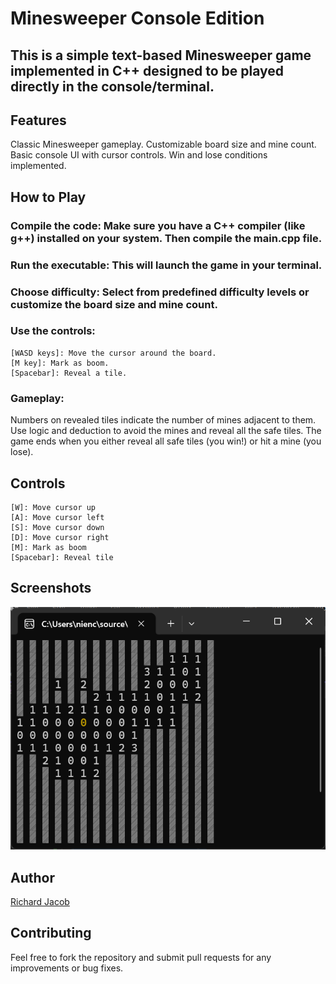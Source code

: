 # Minesweeper Console Edition
## This is a simple text-based Minesweeper game implemented in C++ designed to be played directly in the console/terminal.
## Features
Classic Minesweeper gameplay.
Customizable board size and mine count.
Basic console UI with cursor controls.
Win and lose conditions implemented.
## How to Play
### Compile the code: Make sure you have a C++ compiler (like g++) installed on your system. Then compile the main.cpp file.
### Run the executable: This will launch the game in your terminal.
### Choose difficulty: Select from predefined difficulty levels or customize the board size and mine count.
### Use the controls:
    [WASD keys]: Move the cursor around the board.
    [M key]: Mark as boom.
    [Spacebar]: Reveal a tile.
### Gameplay:
Numbers on revealed tiles indicate the number of mines adjacent to them.
Use logic and deduction to avoid the mines and reveal all the safe tiles.
The game ends when you either reveal all safe tiles (you win!) or hit a mine (you lose).
## Controls
    [W]: Move cursor up
    [A]: Move cursor left
    [S]: Move cursor down
    [D]: Move cursor right
    [M]: Mark as boom
    [Spacebar]: Reveal tile
## Screenshots
![alt text](image.png)
## Author
[Richard Jacob](https://github.com/NienCongChua/)
## Contributing
Feel free to fork the repository and submit pull requests for any improvements or bug fixes.

